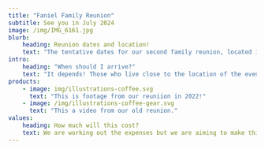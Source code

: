 ```yaml
---
title: "Faniel Family Reunion"
subtitle: See you in July 2024
image: /img/IMG_6161.jpg
blurb:
    heading: Reunion dates and location!
    text: "The tentative dates for our second family reunion, located in Orlando, Florida, are July 25th - July 27th, 2024! The main event is Saturday July 27th, where we will have catered food, board games, sack race, cards, yoga, meditation, music, etc."
intro:
    heading: "When should I arrive?"
    text: "It depends! Those who live close to the location of the event will be able to come on Saturday morning and stay all day. Relatives who live out of town can fly in Thursday night, for a Meet & Greet with Hors D'oeuvres & Cocktails. We will also have a family dinner at an outside restaurant with possible entertainment and professional with tips for healthy, happy living."
products:
    - image: img/illustrations-coffee.svg
      text: "This is footage from our reuniion in 2022!"
    - image: /img/illustrations-coffee-gear.svg
      text: "This a video from our old reunion."
values:
    heading: How much will this cost?
    text: We are working out the expenses but we are aiming to make this as affordable as possible for everyone! The cost will include the venue, catered food, and family swag. A final budget is coming soon.
---
```

